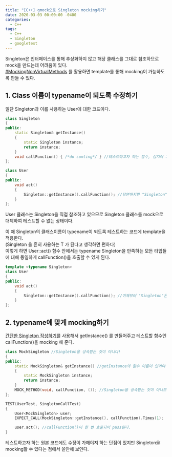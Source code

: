 ```yaml
---
title: "[C++] gmock으로 Singleton mocking하기"
date: 2020-03-03 00:00:00 -0400
categories:
  - C++
tags:
  - C++
  - Singleton
  - googletest
---
```

Singleton은 인터페이스를 통해 추상화하지 않고 해당 클래스를 그대로 참조하므로 mock을 만드는데 어려움이 있다.  
[#MockingNonVirtualMethods](https://github.com/google/googletest/blob/master/googlemock/docs/cook_book.md#mocking-non-virtual-methods-mockingnonvirtualmethods) 를 활용하면 template를 통해 mocking이 가능하도록 만들 수 있다.

## 1. Class 이름이 typename이 되도록 수정하기

일단 Singleton과 이를 사용하는 User에 대한 코드이다.
```cpp
class Singleton
{
public:
    static Singleton& getInstance()
    {
        static Singleton instance;
        return instance;
    }
    void callFunction() { /*do somting*/ } //테스트하고자 하는 함수, 심지어 가상함수도 아니다.
};
```
```cpp
class User
{
public:
    void act()
    {
        Singleton::getInstance().callFunction(); //당연하지만 "Singleton"은 class이름으로 사용되고 있다
    }
};
```
User 클래스는 Singleton을 직접 참조하고 있으므로 Singleton 클래스를 mock으로 대체하여 테스트할 수 없는 상태이다.

이 때 Singleton의 클래스이름이 typename이 되도록 테스트하는 코드에 template을 적용한다.  
(Singleton 을 흔히 사용하는 T 가 된다고 생각하면 편하다)  
이렇게 하면 User::act() 함수 안에서는 typename Singleton을 만족하는 모든 타입들에 대해 동일하게 callFunction()을 호출할 수 있게 된다.
```cpp
template <typename Singleton>
class User
{
public:
    void act()
    {
        Singleton::getInstance().callFunction(); //이제부터 "Singleton"은 typename이다!
    }
};
```

## 2. typename에 맞게 mocking하기

[간단한 Singleton 작성하기](https://dal-pi.github.io/c++/001-cpp-singleton/)를 사용해서 getInstance() 를 만들어주고 테스트할 함수인 callFunction()을 mocking 해 준다.
```cpp
class MockSingleton //Singleton을 상속받는 것이 아니다!
{
public:
    static MockSingleton& getInstance() //getInstance의 함수 이름이 있어야 하며 원래의 class Singleton처럼 동작하도록 작성한다.
    {
        static MockSingleton instance;
        return instance;
    }
    MOCK_METHOD(void, callFunction, ()); //Singleton을 상속받는 것이 아니므로 override가 아니다
};

TEST(UserTest, SingletonCallTest)
{
    User<MockSingleton> user;
    EXPECT_CALL(MockSingleton::getInstance(), callFunction).Times(1);

    user.act(); //callFunction()이 한 번 호출되어 pass된다.
}
```

테스트하고자 하는 원본 코드에도 수정이 가해야져 하는 단점이 있지만 Singleton을 mocking할 수 있다는 점에서 쓸만해 보인다.
